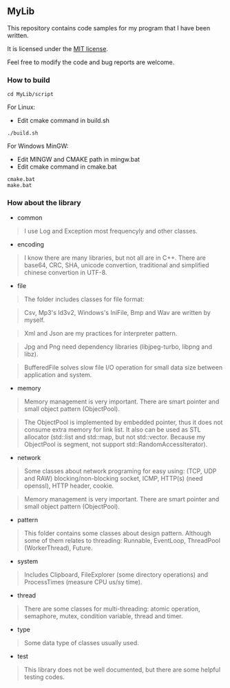 ## MyLib

This repository contains code samples for my program that I have been written.

It is licensed under the [MIT license](http://opensource.org/licenses/mit-license.php).

Feel free to modify the code and bug reports are welcome.

### How to build

```
cd MyLib/script
```

For Linux:

+ Edit cmake command in build.sh

```
./build.sh
```

For Windows MinGW:

+ Edit MINGW and CMAKE path in mingw.bat
+ Edit cmake command in cmake.bat

```
cmake.bat
make.bat
```

### How about the library

+ common

> I use Log and Exception most frequencyly and other classes.

+ encoding

> I know there are many libraries, but not all are in C++. There are base64, CRC, SHA, unicode convertion, traditional and simplified chinese convertion in UTF-8.

+ file

> The folder includes classes for file format:

> Csv, Mp3's Id3v2, Windows's IniFile, Bmp and Wav are written by myself.

> Xml and Json are my practices for interpreter pattern.

> Jpg and Png need dependency libraries (libjpeg-turbo, libpng and libz).

> BufferedFile solves slow file I/O operation for small data size between application and system.

+ memory

> Memory management is very important. There are smart pointer and small object pattern (ObjectPool).

> The ObjectPool is implemented by embedded pointer, thus it does not consume extra memory for link list. It also can be used as STL allocator (std::list and std::map, but not std::vector. Because my ObjectPool is segment, not support std::RandomAccessIterator).

+ network

> Some classes about network programing for easy using: (TCP, UDP and RAW) blocking/non-blocking socket, ICMP, HTTP(s) (need openssl), HTTP header, cookie.

> Memory management is very important. There are smart pointer and small object pattern (ObjectPool).

+ pattern

> This folder contains some classes about design pattern. Although some of them relates to threading: Runnable, EventLoop, ThreadPool (WorkerThread), Future.

+ system

> Includes Clipboard, FileExplorer (some directory operations) and ProcessTimes (measure CPU us/sy time).

+ thread

> There are some classes for multi-threading: atomic operation, semaphore, mutex, condition variable, thread and timer.

+ type

> Some data type of classes usually used.

+ test

> This library does not be well documented, but there are some helpful testing codes.
